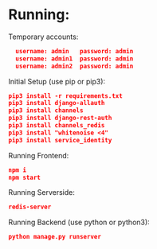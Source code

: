 # Running:

Temporary accounts:
```json
  username: admin   password: admin
  username: admin1  password: admin
  username: admin2  password: admin
```

Initial Setup (use pip or pip3):
```json
pip3 install -r requirements.txt
pip3 install django-allauth
pip3 install channels
pip3 install django-rest-auth
pip3 install channels_redis
pip3 install "whitenoise <4"
pip3 install service_identity
```

Running Frontend:

```json
npm i
npm start
```

Running Serverside:
```json
redis-server
```

Running Backend (use python or python3):

```json
python manage.py runserver
```
